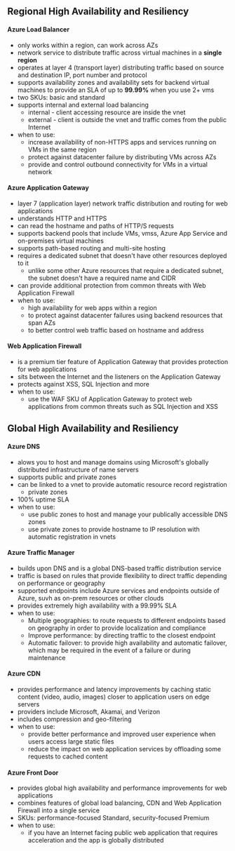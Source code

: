 ## Regional High Availability and Resiliency

#### Azure Load Balancer
- only works within a region, can work across AZs
- network service to distribute traffic across virtual machines in a **single region**
- operates at layer 4 (transport layer) distributing traffic based on source and destination IP, port number and protocol
- supports availability zones and availability sets for backend virtual machines to provide an SLA of up to **99.99%** when you use 2+ vms
- two SKUs: basic and standard
- supports internal and external load balancing
	- internal - client accessing resource are inside the vnet
	- external - client is outside the vnet and traffic comes from the public Internet
- when to use:
	- increase availability of non-HTTPS apps and services running on VMs in the same region
	- protect against datacenter failure by distributing VMs across AZs
	- provide and control outbound connectivity for VMs in a virtual network

#### Azure Application Gateway
- layer 7 (application layer) network traffic distribution and routing for web applications
- understands HTTP and HTTPS
- can read the hostname and paths of HTTP/S requests
- supports backend pools that include VMs, vmss, Azure App Service and on-premises virtual machines
- supports path-based routing and multi-site hosting
- requires a dedicated subnet that doesn't have other resources deployed to it
	- unlike some other Azure resources that require a dedicated subnet, the subnet doesn't have a required name and CIDR
- can provide additional protection from common threats with Web Application Firewall
- when to use:
	- high availability for web apps within a region
	- to protect against datacenter failures using backend resources that span AZs
	- to better control web traffic based on hostname and address

#### Web Application Firewall
- is a premium tier feature of Application Gateway that provides protection for web applications
- sits between the Internet and the listeners on the Application Gateway
- protects against XSS, SQL Injection and more
- when to use:
	- use the WAF SKU of Application Gateway to protect web applications from common threats such as SQL Injection and XSS


## Global High Availability and Resiliency

#### Azure DNS 
- alows you to host and manage domains using Microsoft's globally distributed infrastructure of name servers
- supports public and private zones
- can be linked to a vnet to provide automatic resource record registration
	- private zones
- 100% uptime SLA
- when to use:
	- use public zones to host and manage your publically accessible DNS zones
	- use private zones to provide hostname to IP resolution with automatic registration in vnets

#### Azure Traffic Manager
- builds upon DNS and is a global DNS-based traffic distribution service
- traffic is based on rules that provide flexibility to direct traffic depending on performance or geography
- supported endpoints include Azure services and endpoints outside of Azure, suvh as on-prem resources or other clouds
- provides extremely high availability with a 99.99% SLA
- when to use:
	- Multiple geographies: to route requests to different endpoints based on geography in order to provide localization and compliance
	- Improve performance: by directing traffic to the closest endpoint
	- Automatic failover: to provide high availability and automatic failover, which may be required in the event of a failure or during maintenance

#### Azure CDN
- provides performance and latency improvements by caching static content (video, audio, images) closer to application users on edge servers
- providers include Microsoft, Akamai, and Verizon
- includes compression and geo-filtering
- when to use:
	- provide better performance and improved user experience when users access large static files
	- reduce the impact on web application services by offloading some requests to cached content

#### Azure Front Door
- provides global high availability and performance improvements for web applications
- combines features of global load balancing, CDN and Web Application Firewall into a single service
- SKUs: performance-focused Standard, security-focused Premium
- when to use:
	- if you have an Internet facing public web application that requires acceleration and the app is globally distributed